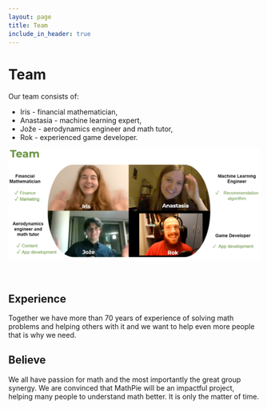 ```yaml
---
layout: page
title: Team
include_in_header: true
---
```


# Team
Our team consists of:
- Iris - financial mathematician,
- Anastasia - machine learning expert, 
- Jože - aerodynamics engineer and math tutor,
- Rok - experienced game developer.

![image info](../assets/TeamPicture.png)

<br>

## Experience
Together we have more than 70 years of experience of solving math problems and helping others with it and we want to help even more people that is why we need.
<br>

## Believe
We all have passion for math and the most importantly the great group synergy. We are convinced that MathPie will be an impactful project, helping many people to understand math better. It is only the matter of time.



